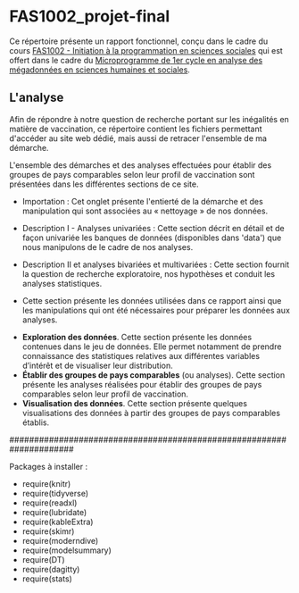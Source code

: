# FAS1002_projet-final

Ce répertoire présente un rapport fonctionnel, conçu dans le cadre du cours [FAS1002 - Initiation à la programmation en sciences sociales](https://admission.umontreal.ca/cours-et-horaires/cours/fas-1002/) qui
est offert dans le cadre du [Microprogramme de 1er cycle en analyse des mégadonnées en sciences humaines et sociales](https://admission.umontreal.ca/programmes/microprogramme-de-1er-cycle-en-analyse-des-megadonnees-en-sciences-humaines-et-sociales/structure-du-programme/).


## L'analyse

Afin de répondre à notre question de recherche portant sur les inégalités en matière de vaccination, ce répertoire contient les fichiers permettant d'accéder au site web dédié, mais aussi de retracer l'ensemble de ma démarche. 

L'ensemble des démarches et des analyses effectuées pour établir des groupes de 
pays comparables selon leur profil de vaccination sont présentées dans les 
différentes sections de ce site. 

* Importation : Cet onglet présente l'entierté de la démarche et des manipulation qui sont associées au « nettoyage » de nos données.

*  Description I - Analyses univariées : Cette section décrit en détail et de façon univariée les banques de données (disponibles dans 'data')  que nous manipulons de le cadre de nos analyses. 

*  Description II et analyses bivariées et multivariées : Cette section fournit la question de recherche exploratoire, nos hypothèses et conduit les analyses statistiques. 




*    Cette section présente les données 
utilisées dans ce rapport ainsi que les manipulations qui ont été nécessaires 
pour préparer les données aux analyses. 
- **Exploration des données**. Cette section présente les données contenues dans 
le jeu de données. Elle permet notamment de prendre connaissance des statistiques 
relatives aux différentes variables d’intérêt et de visualiser leur distribution.
- **Établir des groupes de pays comparables** (ou analyses). Cette section 
présente les analyses réalisées pour établir des groupes de pays comparables 
selon leur profil de vaccination.
- **Visualisation des données**. Cette section présente quelques visualisations 
des données à partir des groupes de pays comparables établis. 


#####################################################################

Packages à installer : 
* require(knitr)
* require(tidyverse)
* require(readxl)
* require(lubridate)
* require(kableExtra)
* require(skimr) 
* require(moderndive)
* require(modelsummary)
* require(DT)
* require(dagitty)
* require(stats)

